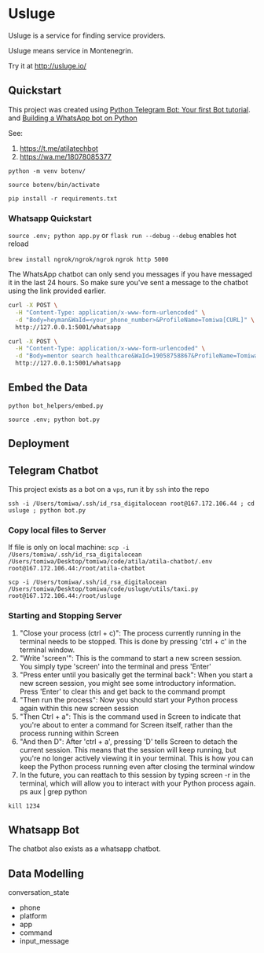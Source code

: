 # Usluge

Usluge is a service for finding service providers.

Usluge means service in Montenegrin.

Try it at http://usluge.io/

## Quickstart

This project was created using [Python Telegram Bot: Your first Bot tutorial](https://github.com/python-telegram-bot/python-telegram-bot/wiki/Extensions---Your-first-Bot).
and [Building a WhatsApp bot on Python](https://www.geeksforgeeks.org/building-whatsapp-bot-on-python/)

See:
1. https://t.me/atilatechbot
2. https://wa.me/18078085377

`python -m venv botenv/`

`source botenv/bin/activate`

`pip install -r requirements.txt`

### Whatsapp Quickstart

`source .env; python app.py` or `flask run --debug`
`--debug` enables hot reload

`brew install ngrok/ngrok/ngrok`
`ngrok http 5000`

The WhatsApp chatbot can only send you messages if you have messaged it in the last 24 hours.
So make sure you've sent a message to the chatbot using the link provided earlier.

```bash
curl -X POST \
  -H "Content-Type: application/x-www-form-urlencoded" \
  -d "Body=heyman&WaId=<your_phone_number>&ProfileName=Tomiwa[CURL]" \
  http://127.0.0.1:5001/whatsapp

```


```bash
curl -X POST \
  -H "Content-Type: application/x-www-form-urlencoded" \
  -d "Body=mentor search healthcare&WaId=19058758867&ProfileName=Tomiwa[CURL]" \
  http://127.0.0.1:5001/whatsapp
```

## Embed the Data
`python bot_helpers/embed.py`

`source .env; python bot.py`

## Deployment

## Telegram Chatbot

This project exists as a bot on a `vps`, run it by `ssh` into the repo

`ssh -i /Users/tomiwa/.ssh/id_rsa_digitalocean root@167.172.106.44 ; cd usluge ; python bot.py`

### Copy local files to Server

If file is only on local machine:
`scp -i /Users/tomiwa/.ssh/id_rsa_digitalocean /Users/tomiwa/Desktop/tomiwa/code/atila/atila-chatbot/.env root@167.172.106.44:/root/atila-chatbot`

`scp -i /Users/tomiwa/.ssh/id_rsa_digitalocean /Users/tomiwa/Desktop/tomiwa/code/usluge/utils/taxi.py root@167.172.106.44:/root/usluge`

### Starting and Stopping Server

1. "Close your process (ctrl + c)": The process currently running in the terminal needs to be stopped. This is done by pressing 'ctrl + c' in the terminal window.
2. "Write 'screen'": This is the command to start a new screen session. You simply type 'screen' into the terminal and press 'Enter'
3. "Press enter until you basically get the terminal back": When you start a new screen session, you might see some introductory information. Press 'Enter' to clear this and get back to the command prompt
4. "Then run the process": Now you should start your Python process again within this new screen session
5. "Then Ctrl + a": This is the command used in Screen to indicate that you're about to enter a command for Screen itself, rather than the process running within Screen
6. "And then D": After 'ctrl + a', pressing 'D' tells Screen to detach the current session. This means that the session will keep running, but you're no longer actively viewing it in your terminal. This is how you can keep the Python process running even after closing the terminal window
7. In the future, you can reattach to this session by typing screen -r in the terminal, which will allow you to interact with your Python process again.
ps aux | grep python

`kill 1234`

## Whatsapp Bot

The chatbot also exists as a whatsapp chatbot.

## Data Modelling

conversation_state
- phone
- platform
- app
- command
- input_message